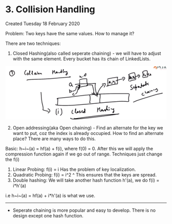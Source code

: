 # 3. Collision Handling
Created Tuesday 18 February 2020

Problem: Two keys have the same values. How to manage it?

There are two techniques:

1. Closed Hashing(also called seperate chaining) - we will have to adjust with the same element.  Every bucket has its chain of LinkedLists.

 ![](3._Collision_Handling/Selection_043.png)

2. Open addressing(aka Open chaining) - Find an alternate for the key we want to put, coz the index is already occupied. How to find an alternate place? There are many ways to do this.

Basic: h~i~(a) = hf(a) + f(i), where f(0) = 0. 
After this we will apply the compression function again if we go out of range.
Techniques just change the f(i)

1. Linear Probing: f(i) = i  	Has the problem of key localization.
2. Quadratic Probing: f(i) = i^2	^ This ensures that the keys are spread.
3. Double hashing: We will take another hash function h'(a), we do f(i) = i*h'(a)

i.e h~i~(a) = hf(a) + i*h'(a) is what we use.

*****


* Seperate chaining is more popular and easy to develop. There is no design except one hash function.



